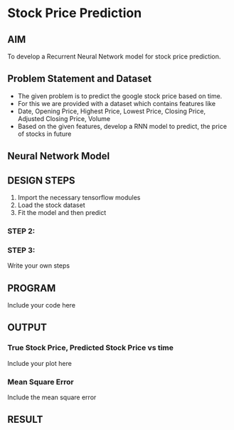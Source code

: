 # Stock Price Prediction

## AIM

To develop a Recurrent Neural Network model for stock price prediction.

## Problem Statement and Dataset

* The given problem is to predict the google stock price based on time.
* For this we are provided with a dataset which contains features like
* Date, Opening Price, Highest Price, Lowest Price, Closing Price, Adjusted Closing Price, Volume
* Based on the given features, develop a RNN model to predict, the price of stocks in future

## Neural Network Model



## DESIGN STEPS

1) Import the necessary tensorflow modules
2) Load the stock dataset
3) Fit the model and then predict

### STEP 2:

### STEP 3:

Write your own steps

## PROGRAM

Include your code here

## OUTPUT

### True Stock Price, Predicted Stock Price vs time

Include your plot here

### Mean Square Error

Include the mean square error

## RESULT
